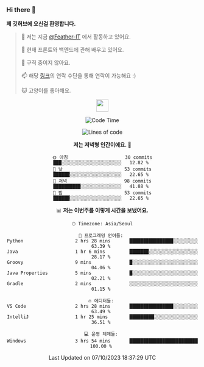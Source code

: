 ### Hi there 👋

**제 깃허브에 오신걸 환영합니다.**
 > 🔭 저는 지금 [@Feather-IT](https://www.github.com/Feather-IT) 에서 활동하고 있어요.
> 
 >  🌱 현재 프론트와 백엔드에 관해 배우고 있어요.
> 
 >  🚫 구직 중이지 않아요.
> 
 > 📫 해당 [링크](https://litt.ly/wh3nilvyou)의 연락 수단을 통해 연락이 가능해요 :)
>
 > 🐱 고양이를 좋아해요.

<div align="center"> 
 <a href="https://litt.ly/wh3nilvyou">
    <img src="https://github.githubassets.com/images/mona-loading-default.gif" width="32" />
 </a>

<!--START_SECTION:waka-->
![Code Time](http://img.shields.io/badge/Code%20Time-67%20hrs%202%20mins-blue)

![Lines of code](https://img.shields.io/badge/%EC%A0%80%EB%8A%94%20%EC%97%AC%ED%83%9C%EA%B9%8C%EC%A7%80%20-308.8%20thousand%20%EC%A4%84%EC%9D%98%20%EC%BD%94%EB%93%9C%EB%A5%BC%20%EC%9E%91%EC%84%B1%ED%96%88%EC%96%B4%EC%9A%94.-blue)

**저는 저녁형 인간이에요. 🦉** 

```text
🌞 아침                     30 commits          ███░░░░░░░░░░░░░░░░░░░░░░   12.82 % 
🌆 낮　                     53 commits          ██████░░░░░░░░░░░░░░░░░░░   22.65 % 
🌃 저녁                     98 commits          ██████████░░░░░░░░░░░░░░░   41.88 % 
🌙 밤　                     53 commits          ██████░░░░░░░░░░░░░░░░░░░   22.65 % 
```


📊 **저는 이번주를 이렇게 시간을 보냈어요.** 

```text
🕑︎ Timezone: Asia/Seoul

💬 프로그래밍 언어들: 
Python                   2 hrs 28 mins       ████████████████░░░░░░░░░   63.39 % 
Java                     1 hr 6 mins         ███████░░░░░░░░░░░░░░░░░░   28.17 % 
Groovy                   9 mins              █░░░░░░░░░░░░░░░░░░░░░░░░   04.06 % 
Java Properties          5 mins              █░░░░░░░░░░░░░░░░░░░░░░░░   02.21 % 
Gradle                   2 mins              ░░░░░░░░░░░░░░░░░░░░░░░░░   01.15 % 

🔥 에디터들: 
VS Code                  2 hrs 28 mins       ████████████████░░░░░░░░░   63.49 % 
IntelliJ                 1 hr 25 mins        █████████░░░░░░░░░░░░░░░░   36.51 % 

💻 운영 체제들: 
Windows                  3 hrs 54 mins       █████████████████████████   100.00 % 
```


 Last Updated on 07/10/2023 18:37:29 UTC
<!--END_SECTION:waka-->
</div>

